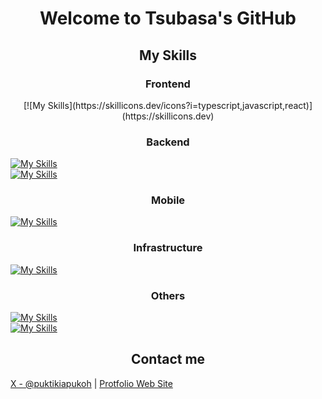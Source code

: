 # <div style="text-align: center;">Welcome to Tsubasa's GitHub</div>

## <div style="text-align: center;">My Skills</div>

### <div style="text-align: center;">Frontend</div>

<div style="text-align: center;">
[![My Skills](https://skillicons.dev/icons?i=typescript,javascript,react)](https://skillicons.dev)
</div>

### <div style="text-align: center;">Backend</div>

[![My Skills](https://skillicons.dev/icons?i=kotlin,ktor,ruby,rails,php)](https://skillicons.dev)<br>
[![My Skills](https://skillicons.dev/icons?i=mysql,postgresql)](https://skillicons.dev)

### <div style="text-align: center;">Mobile</div>

[![My Skills](https://skillicons.dev/icons?i=java,androidstudio)](https://skillicons.dev)

### <div style="text-align: center;">Infrastructure</div>

[![My Skills](https://skillicons.dev/icons?i=aws,terraform,vercel,docker,linux)](https://skillicons.dev)

### <div style="text-align: center;">Others</div>

[![My Skills](https://skillicons.dev/icons?i=c,python)](https://skillicons.dev)<br>
[![My Skills](https://skillicons.dev/icons?i=git,github,notion,postman)](https://skillicons.dev)

## <div style="text-align: center;">Contact me</div>

[X - @puktikiapukoh](https://x.com/puktikiapukoh/) | [Protfolio Web Site](https://kametsun.com)
